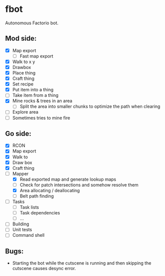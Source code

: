 # fbot
Autonomous Factorio bot.

## Mod side:
- [x] Map export
  - [ ] Fast map export
- [x] Walk to x y
- [x] Drawbox
- [x] Place thing
- [x] Craft thing
- [x] Set recipe
- [x] Put item into a thing
- [ ] Take item from a thing
- [x] Mine rocks & trees in an area
  - [ ] Split the area into smaller chunks to optimize the path when clearing
- [ ] Explore area
- [ ] Sometimes tries to mine fire

## Go side:
- [x] RCON
 - [x] Map export
 - [x] Walk to
 - [x] Draw box
 - [x] Craft thing
- [ ] Mapper
  - [x] Read exported map and generate lookup maps
  - [ ] Check for patch intersections and somehow resolve them
  - [x] Area allocating / deallocating
  - [ ] Belt path finding
- [ ] Tasks
  - [ ] Task lists
  - [ ] Task dependencies
  - [ ] ...
- [ ] Building
- [ ] Unit tests
- [ ] Command shell

## Bugs:
- Starting the bot while the cutscene is running and then skipping the cutscene causes desync error.
